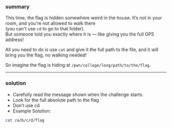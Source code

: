 ### summary 
This time, the flag is hidden somewhere weird in the house. It’s not in your room, and you're not allowed to walk there <br>(you can't use `cd` to go to that folder).<br>
But someone told you exactly where it is — like giving you the full GPS address!

All you need to do is use `cat` and give it the full path to the file, and it will bring you the flag, no walking needed!

So imagine the flag is hiding at `/pwn/college/long/path/to/the/flag`.
_____________
### solution 
- Carefully read the message shown when the challenge starts.
- Look for the full absolute path to the flag
- Don’t use cd
- Example Solution:
```bash
cat /a/b/c/d/flag
```

